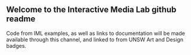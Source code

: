 ## Welcome to the Interactive Media Lab github readme

Code from IML examples, as well as links to documentation will be made available through this channel, and linked to from UNSW Art and Design badges. 